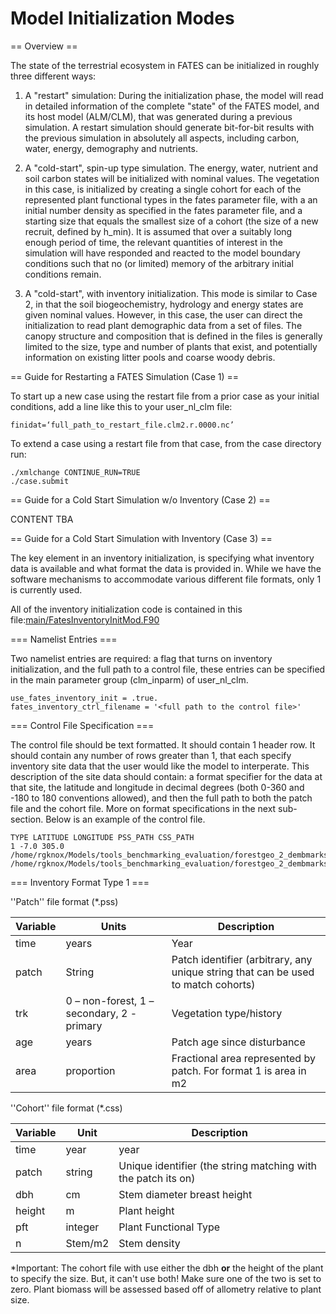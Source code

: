 # Model Initialization Modes

== Overview ==

The state of the terrestrial ecosystem in FATES can be initialized in roughly three different ways:

1. A "restart" simulation: During the initialization phase, the model will read in detailed information of the complete "state" of the FATES model, and its host model (ALM/CLM), that was generated during a previous simulation.  A restart simulation should generate bit-for-bit results with the previous simulation in absolutely all aspects, including carbon, water, energy, demography and nutrients.

2. A "cold-start", spin-up type simulation.  The energy, water, nutrient and soil carbon states will be initialized with nominal values.  The vegetation in this case, is initialized by creating a single cohort for each of the represented plant functional types in the fates parameter file, with a an initial number density as specified in the fates parameter file, and a starting size that equals the smallest size of a cohort (the size of a new recruit, defined by h_min).  It is assumed that over a suitably long enough period of time, the relevant quantities of interest in the simulation will have responded and reacted to the model boundary conditions such that no (or limited) memory of the arbitrary initial conditions remain.

3. A "cold-start", with inventory initialization.  This mode is similar to Case 2, in that the soil biogeochemistry, hydrology and energy states are given nominal values.  However, in this case, the user can direct the initialization to read plant demographic data from a set of files.  The canopy structure and composition that is defined in the files is generally limited to the size, type and number of plants that exist, and potentially information on existing litter pools and coarse woody debris.


== Guide for Restarting a FATES Simulation  (Case 1) ==

To start up a new case using the restart file from a prior case as your initial conditions, add a line like this to your user_nl_clm file:

```
finidat=‘full_path_to_restart_file.clm2.r.0000.nc’

```

To extend a case using a restart file from that case, from the case directory run:

```
./xmlchange CONTINUE_RUN=TRUE
./case.submit

```

== Guide for a Cold Start Simulation w/o Inventory (Case 2) ==

CONTENT TBA


== Guide for a Cold Start Simulation with Inventory (Case 3) ==

The key element in an inventory initialization, is specifying what inventory data is available and what format the data is provided in.  While we have the software mechanisms to accommodate various different file formats, only 1 is currently used.

All of the inventory initialization code is contained in this file:[main/FatesInventoryInitMod.F90](https://github.com/NGEET/fates/blob/master/main/FatesInventoryInitMod.F90)


=== Namelist Entries ===

Two namelist entries are required: a flag that turns on inventory initialization, and the full path to a control file, these entries can be specified in the main parameter group (clm_inparm) of user_nl_clm.

```
use_fates_inventory_init = .true.
fates_inventory_ctrl_filename = '<full path to the control file>'

```

=== Control File Specification ===

The control file should be text formatted.  It should contain 1 header row. It should contain any number of rows greater than 1, that each specify inventory site data that the user would like the model to interperate.  This description of the site data should contain: a format specifier for the data at that site, the latitude and longitude in decimal degrees (both 0-360 and -180 to 180 conventions allowed), and then the full path to both the patch file and the cohort file.  More on format specifications in the next sub-section.  Below is an example of the control file.

```
TYPE LATITUDE LONGITUDE PSS_PATH CSS_PATH
1 -7.0 305.0 /home/rgknox/Models/tools_benchmarking_evaluation/forestgeo_2_dembmarks/bci_cens_30Jul83_c13300617.pss  /home/rgknox/Models/tools_benchmarking_evaluation/forestgeo_2_dembmarks/bci_cens_30Jul83_c13300617.css
```

=== Inventory Format Type 1 ===


''Patch'' file format (*.pss)

| Variable  | Units | Description |
|-----------|-------|------------ |
| time      |years  | Year        |
|patch      |String |Patch identifier (arbitrary, any unique string that can be used to match cohorts) |
|trk        |0 – non-forest, 1 – secondary, 2 - primary |Vegetation type/history |
|age        |years  |Patch age since disturbance |
|area |proportion |Fractional area represented by patch.  For format 1 is area in m2 |


''Cohort'' file format (*.css)

| Variable | Unit | Description |
|----------|------|-------------|
| time  | year | year |
| patch | string | Unique identifier (the string matching with the patch its on) |
| dbh |cm |Stem diameter breast height |
| height | m | Plant height |
| pft |integer |Plant Functional Type |
| n |Stem/m2 |Stem density |

*Important: The cohort file with use either the dbh __or__ the height of the plant to specify the size. But, it can't use both! Make sure one of the two is set to zero. Plant biomass will be assessed based off of allometry relative to plant size.

